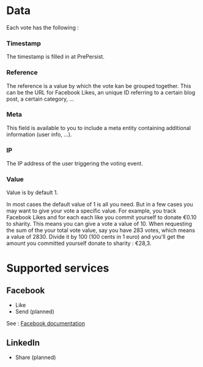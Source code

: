 # Data

Each vote has the following :

### Timestamp

The timestamp is filled in at PrePersist.

### Reference

The reference is a value by which the vote kan be grouped together. This can be the URL for Facebook Likes, an unique ID referring to a certain blog post, a certain category, ...

### Meta

This field is available to you to include a meta entity containing additional information (user info, ...).

### IP

The IP address of the user triggering the voting event.

### Value

Value is by default 1.

In most cases the default value of 1 is all you need. But in a few cases you may want to give your vote a specific value. For example, you track Facebook Likes and for each each like you commit yourself to donate €0.10 to sharity. This means you can give a vote a value of 10. When requesting the sum of the your total vote value, say you have 283 votes, which means a value of 2830. Divide it by 100 (100 cents in 1 euro) and you'll get the amount you committed yourself donate to sharity : €28,3.

# Supported services

## Facebook

* Like
* Send (planned)

See : [Facebook documentation](https://github.com/Kunstmaan/KunstmaanVotingBundle/blob/master/Resources/doc/facebook.md)

## LinkedIn

* Share (planned)